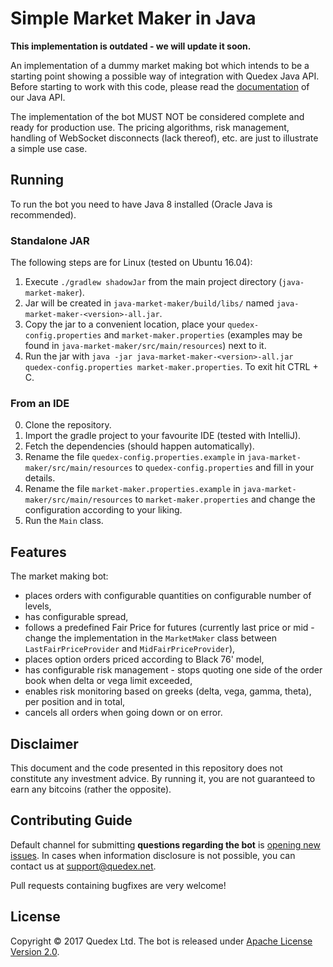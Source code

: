 # Simple Market Maker in Java

**This implementation is outdated - we will update it soon.**

An implementation of a dummy market making bot which intends to be a starting point showing a possible way of 
integration with Quedex Java API. Before starting to work with this code, please read the 
[documentation][java-api-docs] of our Java API.

The implementation of the bot MUST NOT be considered complete and ready for production use. The pricing algorithms, risk
management, handling of WebSocket disconnects (lack thereof), etc. are just to illustrate a simple use case. 

## Running

To run the bot you need to have Java 8 installed (Oracle Java is recommended).

### Standalone JAR

The following steps are for Linux (tested on Ubuntu 16.04):

1. Execute `./gradlew shadowJar` from the main project directory (`java-market-maker`).
2. Jar will be created in `java-market-maker/build/libs/` named `java-market-maker-<version>-all.jar`.
3. Copy the jar to a convenient location, place your `quedex-config.properties` and `market-maker.properties`
   (examples may be found in `java-market-maker/src/main/resources`) next to it.
4. Run the jar with `java -jar java-market-maker-<version>-all.jar quedex-config.properties market-maker.properties`. To
   exit hit CTRL + C.

### From an IDE

0. Clone the repository.
1. Import the gradle project to your favourite IDE (tested with IntelliJ).
2. Fetch the dependencies (should happen automatically).
3. Rename the file `quedex-config.properties.example` in `java-market-maker/src/main/resources` to 
`quedex-config.properties` and fill in your details.
4. Rename the file `market-maker.properties.example` in `java-market-maker/src/main/resources` to
`market-maker.properties` and change the configuration according to your liking.
5. Run the `Main` class.

## Features

The market making bot:
* places orders with configurable quantities on configurable number of levels,
* has configurable spread,
* follows a predefined Fair Price for futures (currently last price or mid - change the implementation in the 
`MarketMaker` class between `LastFairPriceProvider` and `MidFairPriceProvider`),
* places option orders priced according to Black 76' model,
* has configurable risk management - stops quoting one side of the order book when delta or vega limit exceeded,
* enables risk monitoring based on greeks (delta, vega, gamma, theta), per position and in total,
* cancels all orders when going down or on error.

## Disclaimer

This document and the code presented in this repository does not constitute any investment advice. By running it, you 
are not guaranteed to earn any bitcoins (rather the opposite).

## Contributing Guide

Default channel for submitting **questions regarding the bot** is [opening new issues][new-issue].
In cases when information disclosure is&nbsp;not possible, you can contact us at support@quedex.net.

Pull requests containing bugfixes are very welcome!

## License

Copyright &copy; 2017 Quedex Ltd. The bot is released under [Apache License Version 2.0](LICENSE).

[java-api-docs]: https://github.com/quedexnet/java-api
[new-issue]: https://github.com/quedexnet/python-api/issues/new
